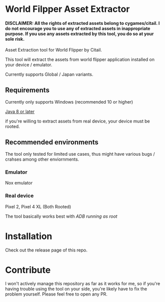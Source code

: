 # World Filpper Asset Extractor

#### DISCLAIMER: All the rights of extracted assets belong to cygames/citail. I do not encourage you to use any of extracted assets in inappropriate purpose. If you use any assets extracted by this tool, you do so at your sole risk.

Asset Extraction tool for World Flipper by Citail.

This tool will extract the assets from world flipper application installed on your device / emulator.

Currently supports Global / Japan variants.

## Requirements

Currently only supports Windows (recommended 10 or higher)

[Java 8 or later](https://www.java.com/ko/download/)

if you're willing to extract assets from real device, your device must be rooted.

## Recommended environments

The tool only tested for limited use cases, thus might have various bugs / crahses among other enviornments.

### Emulator

Nox emulator

### Real device

Pixel 2, Pixel 4 XL (Both Rooted)

The tool basically works best with *ADB running as root*

# Installation

Check out the release page of this repo.

# Contribute

I won't actively manage this repository as far as it works for me, so if you're having trouble using the tool on your side, you're likely have to fix the problem yourself. Please feel free to open any PR.




